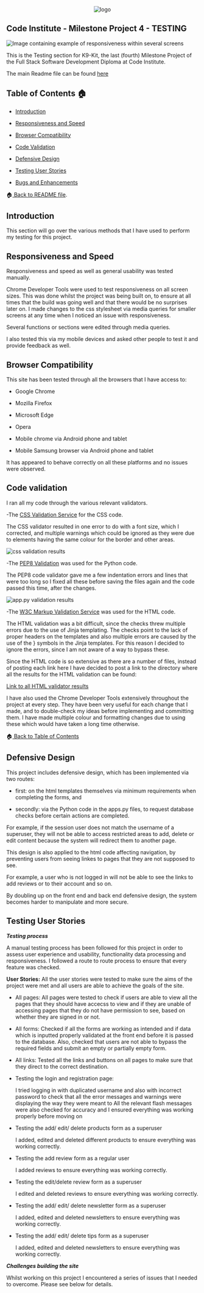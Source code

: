 <p align="center">
  <img src="/static/readme/logo.png" 
alt="logo"/>
</p>

## Code Institute - Milestone Project 4 - TESTING

![Image containing example of responsiveness within several screens](/static/readme/responsive.png)

This is the Testing section for K9-Kit, the last (fourth) Milestone Project of the Full Stack Software Development Diploma at Code Institute.


The main Readme file can be found [here](https://github.com/maxnyla/K9Kit#readme)



## Table of Contents :house: <a name="home"></a>

- [Introduction](#introduction)

- [Responsiveness and Speed](#responsiveness)

- [Browser Compatibility](#browsercomp)

- [Code Validation](#codeval)

- [Defensive Design](#defensived)

- [Testing User Stories](#testing)

-  [Bugs and Enhancements](#bugs)



:house:[ Back to README file](README.md).



## Introduction <a name="introduction"></a>

This section will go over the various methods that I have used to perform my testing for this project.



## Responsiveness and Speed<a name="responsiveness"></a>

Responsiveness and speed as well as general usability was tested manually.

Chrome Developer Tools were used to test responsiveness on all screen sizes. This was done whilst the project was being built on, 
to ensure at all times that the build was going well and that there would be no surprises later on. I made changes to the css stylesheet
via media queries for smaller screens at any time when I noticed an issue with responsiveness.

Several functions or sections were edited through media queries.

I also tested this via my mobile devices and asked other people to test it and provide feedback as well.



## Browser Compatibility <a name="browsercomp"></a>

This site has been tested through all the browsers that I have access to:

- Google Chrome

- Mozilla Firefox

- Microsoft Edge

- Opera

- Mobile chrome via Android phone and tablet

- Mobile Samsung browser via Android phone and tablet


It has appeared to behave correctly on all these platforms and no issues were observed.



## Code validation <a name="codeval"></a>

I ran all my code through the various relevant validators.

-The [CSS Validation Service](https://jigsaw.w3.org/css-validator) for the CSS code.


The CSS validator resulted in one error to do with a font size, which I corrected, and multiple warnings which could be ignored as they were due to elements having the same colour for the border and other areas.


![css validation results](/static/readme/validation/css_val.png)



-The [PEP8 Validation](http://pep8online.com/) was used for the Python code.

The PEP8 code validator gave me a few indentation errors and lines that were too long so I fixed all these before saving the files again and the code passed 
this time, after the changes.


![app.py validation results](/static/readme/validation/pep8_val.png)



-The [W3C Markup Validation Service](https://validator.w3.org) was used for the HTML code.

The HTML validation was a bit difficult, since the checks threw multiple errors due to the use of Jinja templating. The checks point to the lack of proper headers 
on the templates and also multiple errors are caused by the use of the } symbols in the Jinja templates. For this reason I decided to ignore the errors, since
I am not aware of a way to bypass these.

Since the HTML code is so extensive as there are a number of files, instead of posting each link here I have decided to post a link to the
directory where all the results for the HTML validation can be found:


[Link to all HTML validator results](/static/readme/validation)


I have also used the Chrome Developer Tools extensively throughout the project at every step. They have been very useful for each change that I made, 
and to double-check my ideas before implementing and committing them. I have made multiple colour and formatting changes due to using these which
would have taken a long time otherwise.



:house:[ Back to Table of Contents](#home)



## Defensive Design <a name="defensived"></a>

This project includes defensive design, which has been implemented via two routes: 

- first:
  on the html templates themselves via minimum requirements when completing the forms, and 
  
- secondly:
 via the Python code in the apps.py files, to request database checks before certain actions are completed.

For example, if the session user does not match the username of a superuser, they will not be able to access restricted areas to add, delete or edit content because 
the system will redirect them to another page.

This design is also applied to the html code affecting navigation, by preventing users from seeing linkes to pages that they are not supposed to see.

For example, a user who is not logged in will not be able to see the links to add reviews or to their account and so on.

By doubling up on the front end and back end defensive design, the system becomes harder to manipulate and more secure.


## Testing User Stories <a name="testing"></a>

***Testing process***

A manual testing process has been followed for this project in order to assess user experience and usability, functionality data processing and responsiveness. I followed a route to route process to ensure that every feature was checked.

**User Stories:**
  All the user stories were tested to make sure the aims of the project were met and all users are able to achieve the goals of the site.

- All pages:
  All pages were tested to check if users are able to view all the pages that they should have accecss to view and if they are unable of accessing pages that they do not have permission to see, based on whether they are signed in or not.

- All forms: 
  Checked if all the forms are working as intended and if data which is inputted properly validated at the front end before it is passed to the database. Also, checked that users are not able to bypass the required fields and submit an empty or partially empty form.

- All links: 
  Tested all the links and buttons on all pages to make sure that they direct to the correct destination.


- Testing the login and registration page:

  I tried logging in with duplicated username and also with incorrect password to check that all the error messages and warnings were displaying the way they were meant to
  All the relevant flash messages were also checked for accuracy and I ensured everything was working properly before moving on


- Testing the add/ edit/ delete products form as a superuser

  I added, edited and deleted different products to ensure everything was working correctly.


- Testing the add review form as a regular user

  I added reviews to ensure everything was working correctly.


- Testing the edit/delete review form as a superuser

  I edited and deleted reviews to ensure everything was working correctly.


- Testing the add/ edit/ delete newsletter form as a superuser

  I added, edited and deleted newsletters to ensure everything was working correctly.


- Testing the add/ edit/ delete tips form as a superuser

  I added, edited and deleted newsletters to ensure everything was working correctly.









***Challenges building the site***


Whilst working on this project I encountered a series of issues that I needed to overcome. Please see below for details.
